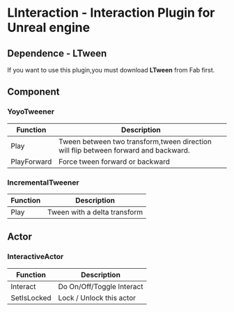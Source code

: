 # LInteraction - Interaction Plugin for Unreal engine 
## Dependence - LTween 
If you want to use this plugin,you must download **LTween** from Fab first. 
## Component 
### YoyoTweener 
| Function | Description |
| ----------- | ----------- |
| Play | Tween between two transform,tween direction will flip between forward and backward.|
| PlayForward | Force tween forward or backward|
### IncrementalTweener 
| Function | Description |
| ----------- | ----------- |
| Play | Tween with a delta transform|
## Actor
### InteractiveActor 
| Function | Description |
| ----------- | ----------- |
| Interact | Do On/Off/Toggle Interact|
| SetIsLocked | Lock / Unlock this actor|

